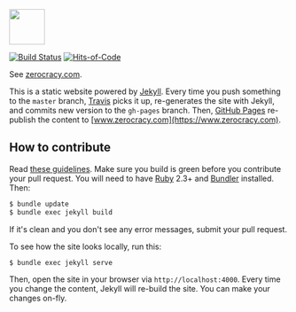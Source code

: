 <img src="https://www.0crat.com/svg/logo.svg" width="64px" height="64px"/>

[![Build Status](https://travis-ci.org/zerocracy/zerocracy.github.io.svg?branch=master)](https://travis-ci.org/zerocracy/zerocracy.github.io)
[![Hits-of-Code](https://hitsofcode.com/github/zerocracy/zerocracy.github.io)](https://hitsofcode.com/view/github/zerocracy/zerocracy.github.io)

See [zerocracy.com](http://www.zerocracy.com).

This is a static website powered by [Jekyll](https://jekyllrb.com/). Every time you
push something to the `master` branch, [Travis](https://travis-ci.org/zerocracy/zerocracy.github.io) picks it up,
re-generates the site with Jekyll, and commits new version
to the `gh-pages` branch. Then, [GitHub Pages](https://pages.github.com/) re-publish the
content to [www.zerocracy.com](https://www.zerocracy.com).

## How to contribute

Read [these guidelines](https://www.yegor256.com/2014/04/15/github-guidelines.html).
Make sure you build is green before you contribute
your pull request. You will need to have [Ruby](https://www.ruby-lang.org/en/) 2.3+
and [Bundler](https://bundler.io/) installed. Then:

```bash
$ bundle update
$ bundle exec jekyll build
```

If it's clean and you don't see any error messages, submit your pull request.

To see how the site looks locally, run this:

```bash
$ bundle exec jekyll serve
```

Then, open the site in your browser via `http://localhost:4000`. Every time
you change the content, Jekyll will re-build the site. You can make your
changes on-fly.
